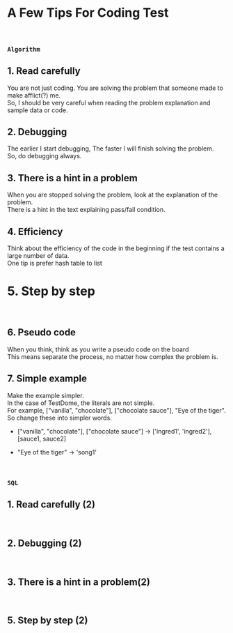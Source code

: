 
# A Few Tips For Coding Test
<br>

### `Algorithm`

## 1. Read carefully

You are not just coding. You are solving the problem that someone made to make afflict(?) me.\
So, I should be very careful when reading the problem explanation and sample data or code.
<br>



## 2. Debugging

The earlier I start debugging, The faster I will finish solving the problem.\
So, do debugging always.
<br>



## 3. There is a hint in a problem

When you are stopped solving the problem, look at the explanation of the problem.\
There is a hint in the text explaining pass/fail condition.
<br>



## 4. Efficiency

Think about the efficiency of the code in the beginning if the test contains a large number of data.\
One tip is prefer hash table to list
<br>



# 5. Step by step
<br>



## 6. Pseudo code

When you think, think as you write a pseudo code on the board\
This means separate the process, no matter how complex the problem is.
<br>



## 7. Simple example

Make the example simpler.\
In the case of TestDome, the literals are not simple.\
For example, ["vanilla", "chocolate"], ["chocolate sauce"], "Eye of the tiger".\
So change these into simpler words.

* ["vanilla", "chocolate"], ["chocolate sauce"] -> ['ingred1', 'ingred2'], [sauce1, sauce2]

* "Eye of the tiger" -> 'song1'
<br>





### `SQL`

## 1. Read carefully (2)
<br>


## 2. Debugging (2)
<br>


## 3. There is a hint in a problem(2)
<br>


## 5. Step by step (2)
<br>